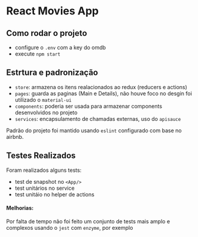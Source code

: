 # React Movies App

## Como rodar o projeto
  * configure o `.env` com a key do omdb
  * execute `npm start`

## Estrtura e padronização
  * `store`: armazena os itens realacionados ao redux (reducers e actions)
  * `pages`: guarda as paginas (Main e Details), não houve foco no desgin foi utilizado o `material-ui`
  * `components`: poderia ser usada para armazenar components desenvolvidos no projeto
  * `services`: encapsulamento de chamadas externas, uso do `apisauce`
  
Padrão do projeto foi mantido usando `eslint` configurado com base no airbnb. 

## Testes Realizados
Foram realizados alguns tests:
  * test de snapshot no `<App/>`
  * test unitários no service
  * test unitáio no helper de actions

#### Melhorias:
Por falta de tempo não foi feito um conjunto de tests mais amplo e complexos usando o `jest` com `enzyme`, por exemplo
